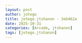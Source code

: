```yaml
---
layout: post
author: jotego
title: jotego.jtshanon - 3eb462a
date: 2025-10-31
categories: [Arcade, jtshanon]
tags: [jotego.jtshanon]
---
```


